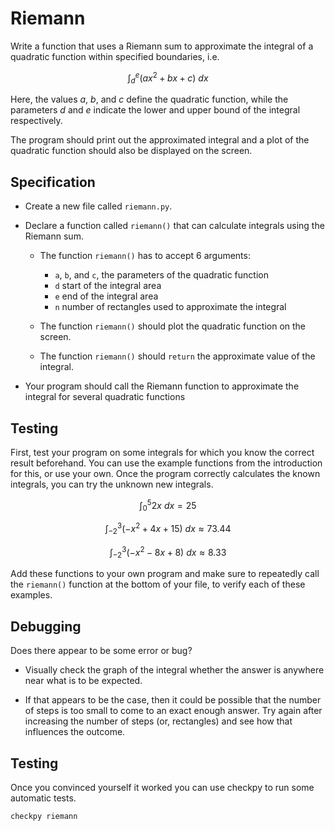 # Riemann

Write a function that uses a Riemann sum to approximate the integral of a
quadratic function within specified boundaries, i.e.

$$\int_{d}^e (a x^2 + bx + c)~dx$$

Here, the values $a$, $b$, and $c$ define the quadratic function, while the parameters $d$ and $e$ indicate the lower and upper bound of the integral
respectively.

The program should print out the approximated integral and a plot of the
quadratic function should also be displayed on the screen.

## Specification

* Create a new file called `riemann.py`.

* Declare a function called `riemann()` that can calculate integrals using the Riemann sum.

    * The function `riemann()` has to accept 6 arguments:

        - `a`, `b`, and `c`, the parameters of the quadratic function
        - `d` start of the integral area
        - `e` end of the integral area
        - `n` number of rectangles used to approximate the integral

    * The function `riemann()` should plot the quadratic function on the screen.

    * The function `riemann()` should `return` the approximate value of the integral.

* Your program should call the Riemann function to approximate the integral for several quadratic functions

## Testing

First, test your program on some integrals for which you know the correct
result beforehand. You can use the example functions from the introduction for
this, or use your own.  Once the program correctly calculates the known
integrals, you can try the unknown new integrals.

$$\int_{0}^5 2x~dx = 25$$

$$\int_{-2}^3 (-x^2 + 4x + 15)~dx \approx 73.44$$

$$\int_{-2}^3 (-x^2 - 8x + 8)~dx \approx 8.33$$

Add these functions to your own program and make sure to repeatedly call the
`riemann()` function at the bottom of your file, to verify each of these
examples.

## Debugging

Does there appear to be some error or bug?

* Visually check the graph of the integral whether the answer is anywhere near what is to be expected.

* If that appears to be the case, then it could be possible that the number of steps is too small to come to an exact enough answer. Try again after increasing the number of steps (or, rectangles) and see how that influences the outcome.

## Testing
Once you convinced yourself it worked you can use checkpy to run some automatic tests.

	checkpy riemann
